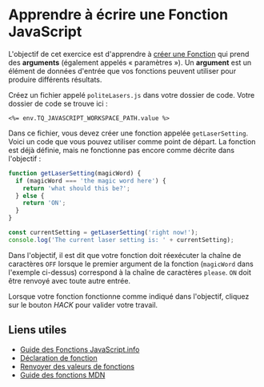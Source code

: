# Apprendre à écrire une Fonction JavaScript

L'objectif de cet exercice est d'apprendre à [créer une Fonction](https://developer.mozilla.org/en-US/docs/Web/JavaScript/Guide/Functions) qui prend des **arguments** (également appelés «&nbsp;paramètres&nbsp;»). Un **argument** est un élément de données d'entrée que vos fonctions peuvent utiliser pour produire différents résultats.

Créez un fichier appelé `politeLasers.js` dans votre dossier de code. Votre dossier de code se trouve ici&nbsp;:

`<%= env.TQ_JAVASCRIPT_WORKSPACE_PATH.value %>`

Dans ce fichier, vous devez créer une fonction appelée `getLaserSetting`. Voici un code que vous pouvez utiliser comme point de départ. La fonction est déjà définie, mais ne fonctionne pas encore comme décrite dans l'objectif&nbsp;:

```js
function getLaserSetting(magicWord) {
  if (magicWord === 'the magic word here') {
    return 'what should this be?';
  } else {
    return 'ON';
  }
}

const currentSetting = getLaserSetting('right now!');
console.log('The current laser setting is: ' + currentSetting);
```

Dans l'objectif, il est dit que votre fonction doit réexécuter la chaîne de caractères `OFF` lorsque le premier argument de la fonction (`magicWord` dans l'exemple ci-dessus) correspond à la chaîne de caractères `please`. `ON` doit être renvoyé avec toute autre entrée.

Lorsque votre fonction fonctionne comme indiqué dans l'objectif, cliquez sur le bouton *HACK* pour valider votre travail.

## Liens utiles

* [Guide des Fonctions JavaScript.info](https://javascript.info/function-basics)
* [Déclaration de fonction](https://javascript.info/function-basics#function-declaration)
* [Renvoyer des valeurs de fonctions](https://javascript.info/function-basics#returning-a-value)
* [Guide des fonctions MDN](https://developer.mozilla.org/en-US/docs/Web/JavaScript/Guide/Functions)